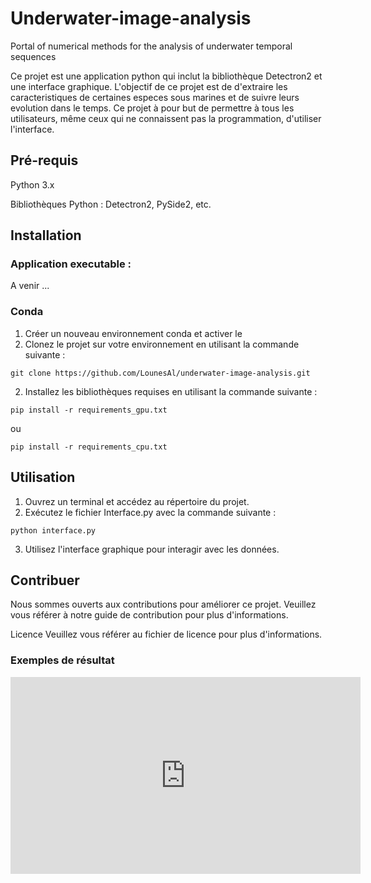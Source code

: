 # Underwater-image-analysis
Portal of numerical methods for the analysis of underwater temporal sequences

Ce projet est une application python qui inclut la bibliothèque Detectron2 et une interface graphique. L'objectif de ce projet est de d'extraire les caracteristiques de certaines especes sous marines et de suivre leurs evolution dans le temps. Ce projet à pour but de permettre à tous les utilisateurs, même ceux qui ne connaissent pas la programmation, d'utiliser l'interface.

## Pré-requis
Python 3.x

Bibliothèques Python : Detectron2, PySide2, etc.

## Installation
### Application executable : 
A venir ...

### Conda
1. Créer un nouveau environnement conda et activer le
2. Clonez le projet sur votre environnement en utilisant la commande suivante :

```
git clone https://github.com/LounesAl/underwater-image-analysis.git
```

2. Installez les bibliothèques requises en utilisant la commande suivante :
```
pip install -r requirements_gpu.txt
```

ou

```
pip install -r requirements_cpu.txt
```

## Utilisation
1. Ouvrez un terminal et accédez au répertoire du projet.
2. Exécutez le fichier Interface.py avec la commande suivante :
```
python interface.py
```
3. Utilisez l'interface graphique pour interagir avec les données.

## Contribuer
Nous sommes ouverts aux contributions pour améliorer ce projet. Veuillez vous référer à notre guide de contribution pour plus d'informations.

Licence
Veuillez vous référer au fichier de licence pour plus d'informations.


### Exemples de résultat
<iframe width="560" height="315" src="https://youtu.be/hJuah_wBAQY" frameborder="0" allow="autoplay; encrypted-media" allowfullscreen></iframe>